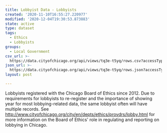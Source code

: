 ```yaml
---
title: Lobbyist Data - Lobbyists
created: '2020-11-10T16:55:27.220977'
modified: '2020-12-04T19:30:53.873883'
state: active
type: dataset
tags:
  - Ethics
  - Lobbyists
groups:
  - Local Government
csv_url: >-
  https://data.cityofchicago.org/api/views/tq3e-t5yq/rows.csv?accessType=DOWNLOAD
json_url: >-
  https://data.cityofchicago.org/api/views/tq3e-t5yq/rows.json?accessType=DOWNLOAD
layout: post

---
```

Lobbyists registered with the Chicago Board of Ethics since 2012.  Due to requirements for lobbyists to re-register and the importance of showing year for most lobbying-related data, the same lobbyist often will have multiple records.  See http://www.cityofchicago.org/city/en/depts/ethics/provdrs/lobby.html for more information on the Board of Ethics' role in regulating and reporting on lobbying in Chicago.

